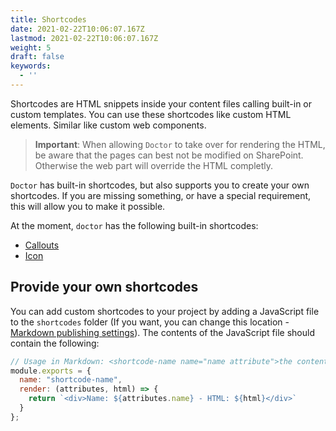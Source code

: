 ```yaml
---
title: Shortcodes
date: 2021-02-22T10:06:07.167Z
lastmod: 2021-02-22T10:06:07.167Z
weight: 5
draft: false
keywords:
  - ''
---
```


Shortcodes are HTML snippets inside your content files calling built-in or custom templates. You can use these shortcodes like custom HTML elements. Similar like custom web components.

> **Important**: When allowing `Doctor` to take over for rendering the HTML, be aware that the pages can best not be modified on SharePoint. Otherwise the web part will override the HTML completly.

`Doctor` has built-in shortcodes, but also supports you to create your own shortcodes. If you are missing something, or have a special requirement, this will allow you to make it possible.

At the moment, `doctor` has the following built-in shortcodes:

- [Callouts](./callouts)
- [Icon](./icon)

## Provide your own shortcodes

You can add custom shortcodes to your project by adding a JavaScript file to the `shortcodes` folder (If you want, you can change this location - [Markdown publishing settings](../options/#markdown-publishing-settings)). The contents of the JavaScript file should contain the following:

```javascript
// Usage in Markdown: <shortcode-name name="name attribute">the content</shortcode-name>
module.exports = {
  name: "shortcode-name",
  render: (attributes, html) => {
    return `<div>Name: ${attributes.name} - HTML: ${html}</div>`
  }
};
```